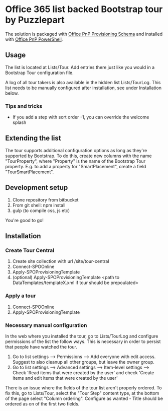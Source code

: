 # Office 365 list backed Bootstrap tour by Puzzlepart

The solution is packaged with [Office PnP Provisioning Schema](https://github.com/OfficeDev/PnP-Provisioning-Schema) and installed with [Office PnP PowerShell](https://github.com/OfficeDev/PnP-PowerShell).

## Usage ##

The list is located at Lists/Tour. Add entries there just like you would in a Bootstrap Tour configuration file.

A log of all tour takers is also available in the hidden list Lists/TourLog. This list needs to be manually configured after installation, see under Installation below.

### Tips and tricks ###

* If you add a step with sort order -1, you can override the welcome splash

## Extending the list ##

The tour supports additional configuration options as long as they're supported by Bootstrap. To do this, create new columns with the name "TourProperty", where "Property" is the name of the Bootstrap Tour property. E.g. to add a property for "SmartPlacement", create a field "TourSmartPlacement".

## Development setup ##

1. Clone repository from bitbucket
2. From git shell: npm install
3. gulp (to compile css, js etc)

You're good to go!

## Installation ##

### Create Tour Central ###
1. Create site collection with url /site/tour-central
2. Connect-SPOOnline
3. Apply-SPOProvisioningTemplate <path to TourCentral template.xml>
4. (optional) Apply-SPOProvisioningTemplate <path to DataTemplates/templateX.xml if tour should be prepoulated>

### Apply a tour ###
1. Connect-SPOOnline
2. Apply-SPOProvisioningTemplate <path to Tour template.xml>

### Necessary manual configuration ###
In the web where you installed the tour, go to Lists/TourLog and configure permissions of the list the follow ways. This is necessary in order to persist that people have watched the tour.

1. Go to list settings --> Permissions --> Add everyone with edit access. Suggest to also cleanup all other groups, but leave the owner group.
2. Go to list settings --> Advanced settings --> Item-level settings --> Check 'Read items that were created by the user' and check 'Create items and edit items that were created by the user' 

There is an issue where the fields of the tour list aren't properly ordered. To fix this, go to Lists/Tour, select the "Tour Step" content type, at the bottom of the page select "Column ordering". Configure as wanted - Title should be ordered as on of the first two fields.